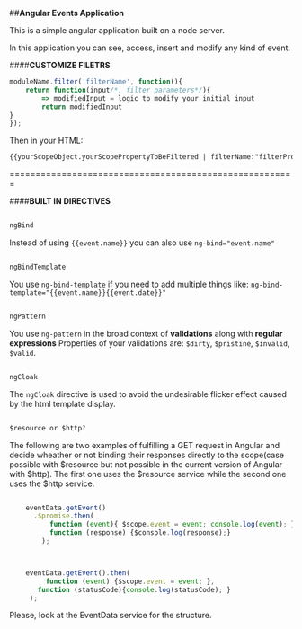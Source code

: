 ##**Angular Events Application**


This is a simple angular application built on a node server.

In this application you can see, access, insert and modify any kind of event.



####**CUSTOMIZE FILETRS**

```javascript
moduleName.filter('filterName', function(){
	return function(input/*, filter parameters*/){
		=> modifiedInput = logic to modify your initial input
		return modifiedInput
}
});

```

Then in your HTML:

```html
{{yourScopeObject.yourScopePropertyToBeFiltered | filterName:"filterProperties"}}

```
=======================================================


####**BUILT IN DIRECTIVES**

```javascript

ngBind

```

Instead of using ```{{event.name}}``` you can also use ```ng-bind="event.name"```

```javascript

ngBindTemplate

```

You use ```ng-bind-template``` if you need to add multiple things like: ```ng-bind-template="{{event.name}}{{event.date}}"```

```javascript

ngPattern

```

You use ```ng-pattern``` in the broad context of __validations__ along with **regular expressions**
Properties of your validations are: ```$dirty```, ```$pristine```, ```$invalid```, ```$valid```.


```javascript

ngCloak

```

The ```ngCloak``` directive is used to avoid the undesirable flicker effect caused by the html template display.

```javascript

$resource or $http?

```

The following are two examples of fulfilling a GET request in Angular and decide wheather 
or not binding their responses directly to the scope(case possible with $resource but not possible in the current version of Angular with $http). The first one uses the $resource service while the second one uses the $http service.

```javascript

    eventData.getEvent()
      .$promise.then(
          function (event){ $scope.event = event; console.log(event); },
          function (response) {$console.log(response);}
        );



    eventData.getEvent().then(
  	 	 function (event) {$scope.event = event; },
       function (statusCode){console.log(statusCode); }
     );


```
Please, look at the EventData service for the structure. 












